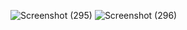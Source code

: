 ![Screenshot (295)](https://github.com/RoshanYeah/Project-207/assets/98729871/62eb7769-ad88-42ad-8f81-b6f8e9b41c1e)
![Screenshot (296)](https://github.com/RoshanYeah/Project-207/assets/98729871/b47d319e-1776-4403-8704-d266d5cfd540)
